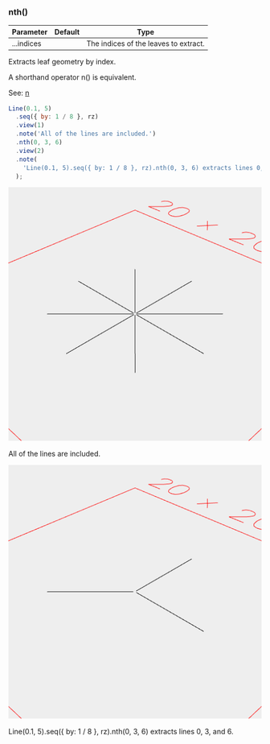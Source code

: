 ### nth()
Parameter|Default|Type
---|---|---
...indices||The indices of the leaves to extract.

Extracts leaf geometry by index.

A shorthand operator n() is equivalent.

See: [n](../../nb/api/n.md)

```JavaScript
Line(0.1, 5)
  .seq({ by: 1 / 8 }, rz)
  .view(1)
  .note('All of the lines are included.')
  .nth(0, 3, 6)
  .view(2)
  .note(
    'Line(0.1, 5).seq({ by: 1 / 8 }, rz).nth(0, 3, 6) extracts lines 0, 3, and 6.'
  );
```

![Image](nth.md.0.png)

All of the lines are included.

![Image](nth.md.1.png)

Line(0.1, 5).seq({ by: 1 / 8 }, rz).nth(0, 3, 6) extracts lines 0, 3, and 6.
